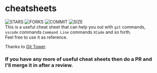 # cheatsheets
  ![STARS](https://img.shields.io/github/stars/vsin9h/cheatsheets?style=social)  ![FORKS](https://img.shields.io/github/forks/vsin9h/cheatsheets?style=social) ![COMMIT](https://img.shields.io/github/last-commit/vsin9h/cheatsheets) ![SIZE](https://img.shields.io/github/repo-size/vsin9h/cheatsheets)
This is a useful cheat sheet that can help you out with `git` commands, `vscode` commands `Command Line` commands `XCode` and so forth.
Feel free to use it as reference. 
  
Thanks to [Git Tower](https://www.git-tower.com/).

### If you have any more of useful cheat sheets then do a PR and I'll merge it in after a review.